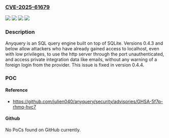 ### [CVE-2025-61679](https://cve.mitre.org/cgi-bin/cvename.cgi?name=CVE-2025-61679)
![](https://img.shields.io/static/v1?label=Product&message=anyquery&color=blue)
![](https://img.shields.io/static/v1?label=Version&message=%3C%200.4.4%20&color=brightgreen)
![](https://img.shields.io/static/v1?label=Vulnerability&message=CWE-200%3A%20Exposure%20of%20Sensitive%20Information%20to%20an%20Unauthorized%20Actor&color=brightgreen)
![](https://img.shields.io/static/v1?label=Vulnerability&message=CWE-287%3A%20Improper%20Authentication&color=brightgreen)

### Description

Anyquery is an SQL query engine built on top of SQLite. Versions 0.4.3 and below allow attackers who have already gained access to localhost, even with low privileges, to use the http server through the port unauthenticated, and access private integration data like emails, without any warning of a foreign login from the provider. This issue is fixed in version 0.4.4.

### POC

#### Reference
- https://github.com/julien040/anyquery/security/advisories/GHSA-5f7p-rhmq-hvc7

#### Github
No PoCs found on GitHub currently.

